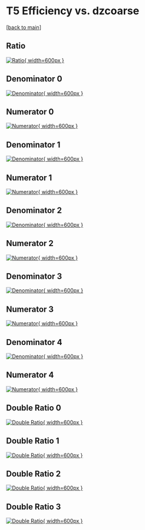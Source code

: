 # T5 Efficiency vs. dzcoarse

[[back to main](./)]



## Ratio

[![Ratio](../mtv/var/T5_base_321_1_eff_dzcoarse.png){ width=600px }](../mtv/var/T5_base_321_1_eff_dzcoarse.pdf)

## Denominator 0

[![Denominator](../mtv/den/T5_base_321_1_eff_dzcoarse_den0.png){ width=600px }](../mtv/den/T5_base_321_1_eff_dzcoarse_den0.pdf)

## Numerator 0

[![Numerator](../mtv/num/T5_base_321_1_eff_dzcoarse_num0.png){ width=600px }](../mtv/num/T5_base_321_1_eff_dzcoarse_num0.pdf)

## Denominator 1

[![Denominator](../mtv/den/T5_base_321_1_eff_dzcoarse_den1.png){ width=600px }](../mtv/den/T5_base_321_1_eff_dzcoarse_den1.pdf)

## Numerator 1

[![Numerator](../mtv/num/T5_base_321_1_eff_dzcoarse_num1.png){ width=600px }](../mtv/num/T5_base_321_1_eff_dzcoarse_num1.pdf)

## Denominator 2

[![Denominator](../mtv/den/T5_base_321_1_eff_dzcoarse_den2.png){ width=600px }](../mtv/den/T5_base_321_1_eff_dzcoarse_den2.pdf)

## Numerator 2

[![Numerator](../mtv/num/T5_base_321_1_eff_dzcoarse_num2.png){ width=600px }](../mtv/num/T5_base_321_1_eff_dzcoarse_num2.pdf)

## Denominator 3

[![Denominator](../mtv/den/T5_base_321_1_eff_dzcoarse_den3.png){ width=600px }](../mtv/den/T5_base_321_1_eff_dzcoarse_den3.pdf)

## Numerator 3

[![Numerator](../mtv/num/T5_base_321_1_eff_dzcoarse_num3.png){ width=600px }](../mtv/num/T5_base_321_1_eff_dzcoarse_num3.pdf)

## Denominator 4

[![Denominator](../mtv/den/T5_base_321_1_eff_dzcoarse_den4.png){ width=600px }](../mtv/den/T5_base_321_1_eff_dzcoarse_den4.pdf)

## Numerator 4

[![Numerator](../mtv/num/T5_base_321_1_eff_dzcoarse_num4.png){ width=600px }](../mtv/num/T5_base_321_1_eff_dzcoarse_num4.pdf)

## Double Ratio 0

[![Double Ratio](../mtv/ratio/T5_base_321_1_eff_dzcoarse_ratio0.png){ width=600px }](../mtv/ratio/T5_base_321_1_eff_dzcoarse_ratio0.pdf)

## Double Ratio 1

[![Double Ratio](../mtv/ratio/T5_base_321_1_eff_dzcoarse_ratio1.png){ width=600px }](../mtv/ratio/T5_base_321_1_eff_dzcoarse_ratio1.pdf)

## Double Ratio 2

[![Double Ratio](../mtv/ratio/T5_base_321_1_eff_dzcoarse_ratio2.png){ width=600px }](../mtv/ratio/T5_base_321_1_eff_dzcoarse_ratio2.pdf)

## Double Ratio 3

[![Double Ratio](../mtv/ratio/T5_base_321_1_eff_dzcoarse_ratio3.png){ width=600px }](../mtv/ratio/T5_base_321_1_eff_dzcoarse_ratio3.pdf)

